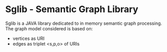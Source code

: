 Sglib - Semantic Graph Library
========================

Sglib is a JAVA library dedicated to in memory semantic graph processing.
The graph model considered is based on:
- vertices as URI
- edges as triplet <s,p,o> of URIs



        